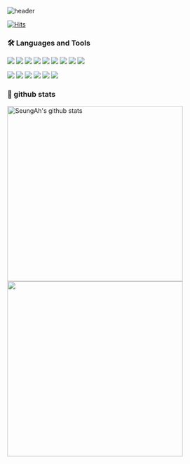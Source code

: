 
<!--
**JWdori/JWdori** is a ✨ _special_ ✨ repository because its `README.md` (this file) appears on your GitHub profile.

Here are some ideas to get you started:

- 🔭 I’m currently working on ...
ddd
- 🌱 I’m currently learning ...
- 👯 I’m looking to collaborate on ...
- 🤔 I’m looking for help with ...
- 💬 Ask me about ...
- 📫 How to reach me: ...
- 😄 Pronouns: ...
- ⚡ Fun fact: ...
-->
![header](https://capsule-render.vercel.app/api?type=waving&color=gradient&height=120&section=header&text=Jaewan's%20GitHub&fontSize=36&&fontColor=000000&animation=fadeIn    )

[![Hits](https://hits.seeyoufarm.com/api/count/incr/badge.svg?url=https%3A%2F%2Fgithub.com%2FJWdori&count_bg=%23FF6A0B&title_bg=%237C7C7C&icon=&icon_color=%23E7E7E7&title=hits&edge_flat=true)](https://hits.seeyoufarm.com)

### 🛠 Languages and Tools

<img src="https://img.shields.io/badge/CSS3-1572B6?style=flat-square&logo=CSS3&logoColor=white"/> </t>
<img src="https://img.shields.io/badge/HTML5-E34F26?style=flat-square&logo=HTML5&logoColor=white"/> 
<img src="https://img.shields.io/badge/JavaScript-F7DF1E?style=flat-square&logo=JavaScript&logoColor=white"/>
<img src="https://img.shields.io/badge/Python-3776AB?style=flat-square&logo=Python&logoColor=white"/>
<img src="https://img.shields.io/badge/dart-%230175C2?style=flat-square&logo=dart&logoColor=white"/>
<img src="https://img.shields.io/badge/JAVA-007396?style=flat-square&logo=Java&logoColor=white">
<img src="https://img.shields.io/badge/Kotlin-0095D5?&style=flat-square&logo=kotlin&logoColor=white">
<img src="https://img.shields.io/badge/C%23-239120?style=flat-square&logo=c-sharp&logoColor=white">
<img src="https://img.shields.io/badge/Lua-2C2D72?style=flat-square&logo=lua&logoColor=white">


<img src="https://img.shields.io/badge/Github-000000?style=flat-square&logo=github&logoColor=white"> </t>
<img src="https://img.shields.io/badge/Notion-000000?style=flat-square&logo=notion&logoColor=white">
<img src="https://img.shields.io/badge/Slack-4A154B?style=flat-square&logo=slack&logoColor=white">
<img src="https://img.shields.io/badge/Figma-F24E1E?style=flat-square&logo=figma&logoColor=white">
<img src="https://img.shields.io/badge/Unity-100000?style=flat-square&logo=unity&logoColor=white">
<img src="https://img.shields.io/badge/Git-E34F26?style=flat-square&logo=git&logoColor=white">


### :muscle: github stats


<a href="https://github.com/SeungAhSon"><img align="left" style="width :400px" src="https://github-readme-stats.vercel.app/api?username=JWdori&bg_color==30,FF7F50,FF69B4&title_color=fff&text_color=fff&include_all_commits=true&show_icons=true&theme=gradient&hide=issues&hide_border=true&count_private=true&line_height=30&border_radius=15" alt="SeungAh's github stats"/></a>
<a href="https://github.com/JWdori"><img align="left" style="width :400px" src="https://github-readme-stats.vercel.app/api/top-langs/?username=JWdori&layout=compact&bg_color=30,FF7F50,FF69B4&title_color=fff&hide=css,GLSL,c%2B%2B,scss,c,jupyter%20notebook,ShaderLab,HLSL,HTML&text_color=fff&hide_border=true&card_width=400px&border_radius=12"/></a>



